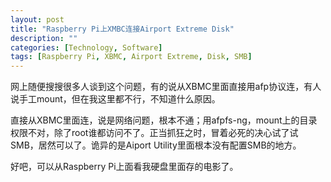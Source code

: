 ```yaml
---
layout: post
title: "Raspberry Pi上XMBC连接Airport Extreme Disk"
description: ""
categories: [Technology, Software]
tags: [Raspberry Pi, XBMC, Airport Extreme, Disk, SMB]
---
```



网上随便搜搜很多人谈到这个问题，有的说从XBMC里面直接用afp协议连，有人说手工mount，但在我这里都不行，不知道什么原因。

直接从XBMC里面连，说是网络问题，根本不通；用afpfs-ng，mount上的目录权限不对，除了root谁都访问不了。正当抓狂之时，冒着必死的决心试了试SMB，居然可以了。诡异的是Aiport Utility里面根本没有配置SMB的地方。

好吧，可以从Raspberry Pi上面看我硬盘里面存的电影了。
